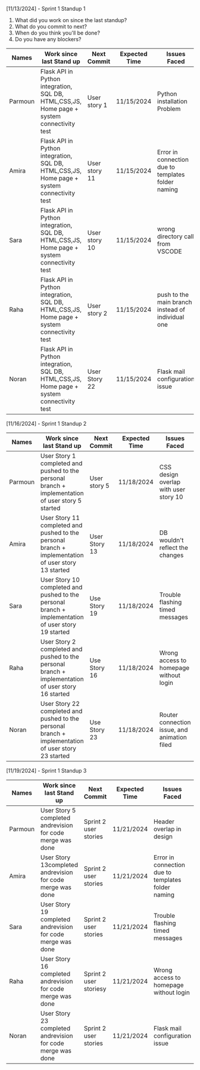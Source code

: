 [11/13/2024] - Sprint 1 Standup 1
1. What did you work on since the last standup?
3. What do you commit to next?
4. When do you think you'll be done?
5. Do you have any blockers?


| Names      |  Work since last Stand up                                                                        | Next Commit           | Expected Time | Issues Faced                                      |
|------------|--------------------------------------------------------------------------------------------------|-----------------------|---------------|---------------------------------------------------|
| Parmoun    |Flask API in Python integration, SQL DB, HTML,CSS,JS, Home page + system connectivity test        | User story 1          | 11/15/2024    | Python installation Problem                       |
| Amira      |Flask API in Python integration, SQL DB, HTML,CSS,JS, Home page + system connectivity test        | User story 11         | 11/15/2024    | Error in connection due to templates folder naming|
| Sara       |Flask API in Python integration, SQL DB, HTML,CSS,JS, Home page + system connectivity test        | User story 10         | 11/15/2024    | wrong directory call from VSCODE                  |
| Raha       |Flask API in Python integration, SQL DB, HTML,CSS,JS, Home page + system connectivity test        | User story 2          | 11/15/2024    | push to the main branch instead of individual one |
| Noran      |Flask API in Python integration, SQL DB, HTML,CSS,JS, Home page + system connectivity test        | User Story 22         | 11/15/2024    | Flask mail configuration issue                    |



[11/16/2024] - Sprint 1 Standup 2

| Names      |  Work since last Stand up                                                                          | Next Commit           | Expected Time | Issues Faced                                      |
|------------|----------------------------------------------------------------------------------------------------|-----------------------|---------------|---------------------------------------------------|
| Parmoun    |User Story 1 completed and pushed to the personal branch + implementation of user story 5 started   | User story 5          | 11/18/2024    | CSS design overlap with user story 10             |
| Amira      |User Story 11 completed and pushed to the personal branch + implementation of user story 13 started | User Story 13         | 11/18/2024    | DB wouldn't reflect the changes                   |
| Sara       |User Story 10 completed and pushed to the personal branch + implementation of user story 19 started | Use Story 19          | 11/18/2024    | Trouble flashing timed messages                   |
| Raha       |User Story 2 completed and pushed to the personal branch + implementation of user story 16 started  | Use Story 16          | 11/18/2024    | Wrong access to homepage without login            |
| Noran      |User Story 22 completed and pushed to the personal branch + implementation of user story 23 started | Use Story 23          | 11/18/2024    | Router connection issue, and animation filed      |



[11/19/2024] - Sprint 1 Standup 3

| Names      |  Work since last Stand up                                                                        | Next Commit           | Expected Time | Issues Faced                                      |
|------------|--------------------------------------------------------------------------------------------------|-----------------------|---------------|---------------------------------------------------|
| Parmoun    |User Story 5 completed andrevision for code merge was done                                        | Sprint 2 user stories | 11/21/2024    | Header overlap in design                          |
| Amira      |User Story 13completed andrevision for code merge was done                                        | Sprint 2 user stories | 11/21/2024    | Error in connection due to templates folder naming|
| Sara       |User Story 19 completed andrevision for code merge was done                                       | Sprint 2 user stories | 11/21/2024    |Trouble flashing timed messages                    |
| Raha       |User Story 16 completed andrevision for code merge was done                                       | Sprint 2 user storiesy| 11/21/2024    | Wrong access to homepage without login            |
| Noran      |User Story 23 completed andrevision for code merge was done                                       | Sprint 2 user stories | 11/21/2024    | Flask mail configuration issue                    |
